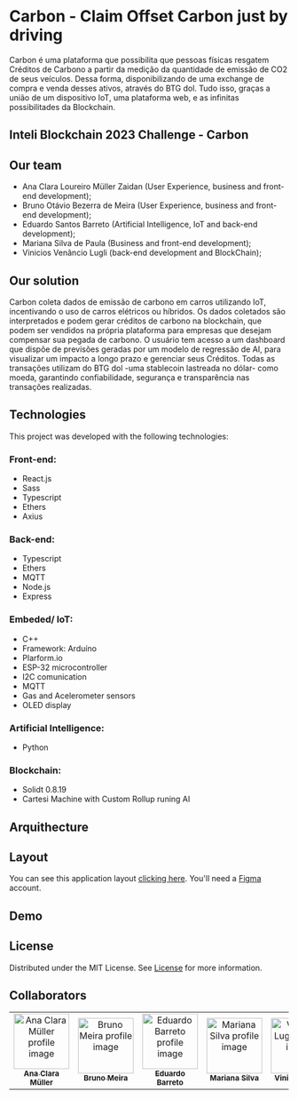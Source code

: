 # Carbon - Claim Offset Carbon just by driving 
Carbon é uma plataforma que possibilita que pessoas físicas resgatem Créditos de Carbono a partir da medição da quantidade de emissão de CO2 de seus veículos. Dessa forma, disponibilizando de uma exchange de compra e venda desses ativos, através do BTG dol.
Tudo isso, graças a união de um dispositivo IoT, uma plataforma web, e as infinitas possibilitades da Blockchain.

## Inteli Blockchain 2023 Challenge - Carbon


## Our team
- Ana Clara Loureiro Müller Zaidan (User Experience, business and front-end development);
- Bruno Otávio Bezerra de Meira (User Experience, business and front-end development);
- Eduardo Santos Barreto (Artificial Intelligence, IoT and back-end development);
- Mariana Silva de Paula (Business and front-end development);
- Vinicios Venâncio Lugli (back-end development and BlockChain);

## Our solution
Carbon coleta dados de emissão de carbono em carros utilizando IoT, incentivando o uso de carros elétricos ou híbridos. Os dados coletados são interpretados e podem gerar créditos de carbono na blockchain, que podem ser vendidos na própria plataforma para empresas que desejam compensar sua pegada de carbono.
O usuário tem acesso a um dashboard que dispõe de previsões geradas por um modelo de regressão de AI, para visualizar um impacto a longo prazo e gerenciar seus Créditos.
Todas as transações utilizam do BTG dol -uma stablecoin lastreada no dólar- como moeda, garantindo confiabilidade, segurança e transparência nas transações realizadas.

## Technologies

 This project was developed with the following technologies:
 
 ### Front-end:
 - React.js
 - Sass
 - Typescript
 - Ethers
 - Axius
 
 ### Back-end:
 - Typescript
 - Ethers
 - MQTT
 - Node.js
 - Express
 
 ### Embeded/ IoT:
 - C++
 - Framework: Arduíno
 - Plarform.io
 - ESP-32 microcontroller
 - I2C comunication
 - MQTT
 - Gas and Acelerometer sensors
 - OLED display
 
 ### Artificial Intelligence:
 - Python
 
 ### Blockchain:
 - Solidt 0.8.19
 - Cartesi Machine with Custom Rollup runing AI

## Arquithecture


## Layout

You can see this application layout  [clicking here](https://www.figma.com/file/NimQTWAvXkrCFHNCByUp3g/Frontend---CarBon?type=design&node-id=0%3A1&t=JYX38XFl5vKz2shA-1). You'll need a  [Figma](https://www.figma.com/)  account.

## Demo


## License

Distributed under the MIT License. See [License](https://github.com/hackathon-blockchain-inteli/car-bon-project/blob/main/LICENSE) for more information.

## Collaborators 
<table>
  <tr>
    <td align="center">
      <a href="https://www.linkedin.com/in/ana-clara-loureiro-muller-zaidan/">
        <img src="https://media.licdn.com/dms/image/C4E03AQFESfiDsz5Reg/profile-displayphoto-shrink_800_800/0/1646850304947?e=1688601600&v=beta&t=ZjRBXNdeJ_yFPBBZ_b0cX9ly3eWj41qfTrhmCfsCt_U" width="100px;" alt="Ana Clara Müller profile image"/><br>
        <sub>
          <b>Ana Clara Müller</b>
        </sub>
      </a>
    </td>
    <td align="center">
      <a href="https://www.linkedin.com/in/bruno-omeira/">
        <img src="https://avatars.githubusercontent.com/u/99202553?v=4" width="100px;" alt="Bruno Meira profile image"/><br>
        <sub>
          <b>Bruno Meira</b>
        </sub>
      </a>
    </td>
    <td align="center">
      <a href="https://www.linkedin.com/in/eduardosbarreto/">
        <img src="https://media.licdn.com/dms/image/D4D03AQHcmdXszbRiEA/profile-displayphoto-shrink_400_400/0/1674764013909?e=1688601600&v=beta&t=SlwqWDqdgfXin1SxXfs1JJ7r122Y6bOJtch5T9hcfpk" width="100px;" alt="Eduardo Barreto profile image"/><br>
        <sub>
          <b>Eduardo Barreto</b>
        </sub>
      </a>
    </td>
    <td align="center">
      <a href="https://www.linkedin.com/in/mariana-silva-paula/">
        <img src="https://media.licdn.com/dms/image/C4D03AQHSps6wu6sSFg/profile-displayphoto-shrink_800_800/0/1653334808256?e=1688601600&v=beta&t=4ERwwYt_J7oHodDMj_yrqdNFa-tV5zxSFw8cJ4WtG2Y" width="100px;" alt="Mariana Silva profile image"/><br>
        <sub>
          <b>Mariana Silva</b>
        </sub>
      </a>
    </td>
    <td align="center">
      <a href="https://www.linkedin.com/in/vinicioslugli/">
        <img src="https://media.licdn.com/dms/image/C4D03AQG_4HA0i2JZ9g/profile-displayphoto-shrink_800_800/0/1615483031781?e=1688601600&v=beta&t=lEg0U8P_N5dQneZYdBBJYI-7FjhztQAyBTpZDw2EnuM" width="100px;" alt="Vinicios Lugli profile image"/><br>
        <sub>
          <b>Vinicios Lugli</b>
        </sub>
      </a>
    </td>
  </tr>
</table>
